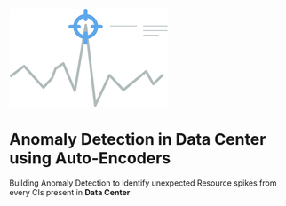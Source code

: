 [![](https://github.com/Vignesh0196/Anomaly-Detection_in_Data_Center_using_Auto-Encoders/blob/main/anomaly__.png)](https://github.com/Vignesh0196/)
# Anomaly Detection in Data Center using Auto-Encoders
Building Anomaly Detection to identify unexpected Resource spikes from every CIs present in **Data Center**
